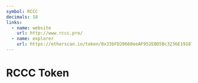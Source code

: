 ```yaml
---
symbol: RCCC
decimals: 18
links:
  - name: website
    url: http://www.rccc.pro/
  - name: explorer
    url: https://etherscan.io/token/0x33bFD20660eeAF952E8D5Bc3236E1918701F17D0
---
```


# RCCC Token
